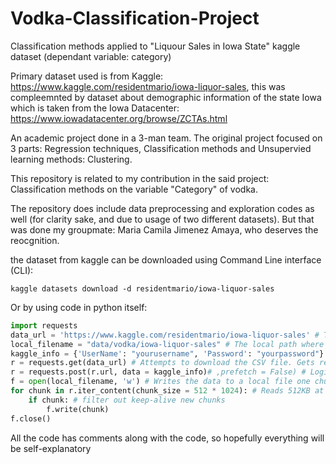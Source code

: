 # Vodka-Classification-Project
Classification methods applied to "Liquour Sales in Iowa State" kaggle dataset (dependant variable: category)

Primary dataset used is from Kaggle: https://www.kaggle.com/residentmario/iowa-liquor-sales, this was compleemnted by dataset about demographic information of the state Iowa which is taken from the Iowa Datacenter: https://www.iowadatacenter.org/browse/ZCTAs.html

An academic project done in a 3-man team. The original project focused on 3 parts: Regression techniques, Classification methods and Unsupervied learning methods: Clustering.

This repository is related to my contribution in the said project: Classification methods on the variable "Category" of vodka. 

The repository does include data preprocessing and exploration codes as well (for clarity sake, and due to usage of two different datasets). But that was done my groupmate: Maria Camila Jimenez Amaya, who deserves the reocgnition.

the dataset from kaggle can be downloaded using Command Line interface (CLI): 

```kaggle datasets download -d residentmario/iowa-liquor-sales```
    
Or by using code in python itself:

```python
import requests
data_url = 'https://www.kaggle.com/residentmario/iowa-liquor-sales' # The direct link to the Kaggle data set
local_filename = "data/vodka/iowa-liquor-sales" # The local path where the data set is saved.
kaggle_info = {'UserName': "yourusername", 'Password': "yourpassword"} # Kaggle Username and Password
r = requests.get(data_url) # Attempts to download the CSV file. Gets rejected because we are not logged in.
r = requests.post(r.url, data = kaggle_info)# ,prefetch = False) # Login to Kaggle and retrieve the data.
f = open(local_filename, 'w') # Writes the data to a local file one chunk at a time
for chunk in r.iter_content(chunk_size = 512 * 1024): # Reads 512KB at a time into memory
    if chunk: # filter out keep-alive new chunks
        f.write(chunk)
f.close()
```
All the code has comments along with the code, so hopefully everything will be self-explanatory
